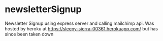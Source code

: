 # newsletterSignup
Newsletter Signup using express server and calling mailchimp api. Was hosted by heroku at https://sleepy-sierra-00361.herokuapp.com/ but has since been taken down
